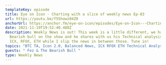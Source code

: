 ```yaml
---
templateKey: episode
title: Eye on Icon - Charting with a slice of weekly news Ep-83
url: https://youtu.be/f55howz04Z0
anchorUrl: https://anchor.fm/eye-on-icon/episodes/Eye-on-Icon---Charting-with-a-slice-of-weekly-news-Ep-83-e1agq8t/a-a6uaso9
date: 2021-11-19T19:52:40.488Z
description: Weekly News is out! This week is a little different, we have
  Bearish bull on the show and he shares with us his Technical analysis on, BTC,
  ICX, RFOX, ETH while I slip the news in between those. Tune in!
topics: "BTC TA, Icon 2.0, Balanced News, ICX RFOX ETH Technical Analysis "
guests: " Fez & The Bearish Bull "
type: Weekly News
---
```

